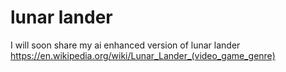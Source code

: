 # lunar lander
I will soon share my ai enhanced version of lunar lander
<br>
https://en.wikipedia.org/wiki/Lunar_Lander_(video_game_genre)
